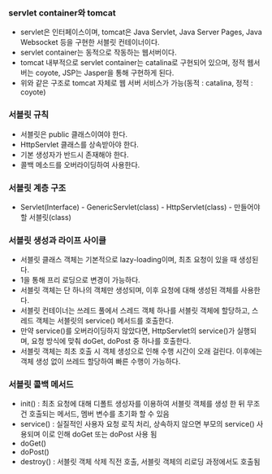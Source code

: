 ### servlet container와 tomcat
* servlet은 인터페이스이며, tomcat은 Java Servlet, Java Server Pages, Java Websocket 등을 구현한 서블릿 컨테이너이다.
* servlet container는 동적으로 작동하는 웹서버이다.
* tomcat 내부적으로 servlet container는 catalina로 구현되어 있으며, 정적 웹서버는 coyote, JSP는 Jasper을 통해 구현하게 된다.
* 위와 같은 구조로 tomcat 자체로 웹 서버 서비스가 가능(동적 : catalina, 정적 : coyote)

### 서블릿 규칙
* 서블릿은 public 클래스이여야 한다.
* HttpServlet 클래스를 상속받아야 한다.
* 기본 생성자가 반드시 존재해야 한다.
* 콜백 메소드를 오버라이딩하여 사용한다.

### 서블릿 계층 구조
* Servlet(Interface) - GenericServlet(class) - HttpServlet(class) - 만들어야 할 서블릿(class)

### 서블릿 생성과 라이프 사이클
* 서블릿 클래스 객체는 기본적으로 lazy-loading이며, 최초 요청이 있을 때 생성된다.
* <load-on-startup>1</load-on-startup>을 통해 프리 로딩으로 변경이 가능하다.
* 서블릿 객체는 단 하나의 객체만 생성되며, 이후 요청에 대해 생성된 객체를 사용한다.
* 서블릿 컨테이너는 쓰레드 풀에서 스레드 객체 하나를 서블릿 객체에 할당하고, 스레드 객체는 서블릿의 service() 메서드를 호출한다.
* 만약 service()를 오버라이딩하지 않았다면, HttpServlet의 service()가 실행되며, 요청 방식에 맞춰 doGet, doPost 중 하나를 호출한다.
* 서블릿 객체는 최초 호출 시 객체 생성으로 인해 수행 시간이 오래 걸린다. 이후에는 객체 생성 없이 쓰레드 할당하여 빠른 수행이 가능하다.

### 서블릿 콜백 메서드
* init() : 최초 요청에 대해 디폴트 생성자를 이용하여 서블릿 객체를 생성 한 뒤 무조건 호출되는 메서드, 멤버 변수를 초기화 할 수 있음
* service() : 실질적인 사용자 요청 로직 처리, 상속하지 않으면 부모의 service() 사용되며 이로 인해 doGet 또는 doPost 사용 됨
* doGet()
* doPost()
* destroy() : 서블릿 객체 삭제 직전 호출, 서블릿 객체의 리로딩 과정에서도 호출됨